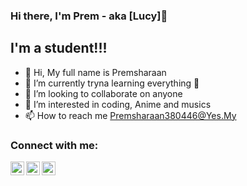 ### Hi there, I'm Prem - aka [Lucy]👋


## I'm a student!!!

- 👋 Hi, My full name is Premsharaan
- 🌱 I’m currently tryna learning everything 🤣
- 💞️ I’m looking to collaborate on anyone
- 👀 I’m interested in coding, Anime and musics
- 📫 How to reach me Premsharaan380446@Yes.My

### Connect with me:

[<img align="left" alt="prem | Twitter" width="22px" src="https://cdn.jsdelivr.net/npm/simple-icons@v3/icons/twitter.svg" />][twitter]
[<img align="left" alt="prem | LinkedIn" width="22px" src="https://cdn.jsdelivr.net/npm/simple-icons@v3/icons/linkedin.svg" />][linkedin]
[<img align="left" alt="prem | Instagram" width="22px" src="https://cdn.jsdelivr.net/npm/simple-icons@v3/icons/instagram.svg" />][instagram]

<br />

<!--[website]: https://codeSTACKr.com
[course]: http://vsCodeHero.com
[youtube]: https://youtube.com/codeSTACKr
[webdevplaylist]: https://www.youtube.com/playlistlist=PLkwxH9e_vrAJ0WbEsFA9W3I1W-g_BTsbt
[jsplaylist]: https://www.youtube.com/playlist?list=PLkwxH9e_vrALRJKu7wfXby3MKeflhTu6B
[cssplaylist]: https://www.youtube.com/playlist?list=PLkwxH9e_vrALSdvZuEh6gqQdmDoDIoqz4
[reactplaylist]: https://www.youtube.com/playlist?list=PLkwxH9e_vrAK4TdffpxKY3QGyHCpxFcQ0
-->
[twitter]: https://twitter.com/psharaan
[instagram]: https://www.instagram.com/prem_minister/?hl=en
[linkedin]: https://my.linkedin.com/in/prem-sharaan-029277185
